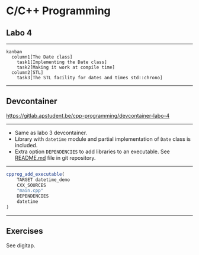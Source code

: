 # C/C++ Programming

## Labo 4

---

```mermaid
kanban
  column1[The Date class]
    task1[Implementing the Date class]
    task2[Making it work at compile time]
  column2[STL]
    task3[The STL facility for dates and times std::chrono]
```

---

## Devcontainer

<https://gitlab.apstudent.be/cpp-programming/devcontainer-labo-4>

---

* Same as labo 3 devcontainer.
* Library with `datetime` module and partial implementation of `Date` class is included.
* Extra option `DEPENDENCIES` to add libraries to an executable. See [README.md](https://gitlab.apstudent.be/cpp-programming/devcontainer-labo-4/-/blob/main/README.md) file in git repository.

---

```cmake
cpprog_add_executable(
    TARGET datetime_demo
    CXX_SOURCES
    "main.cpp"
    DEPENDENCIES
    datetime
)
```

---

## Exercises

See digitap.
